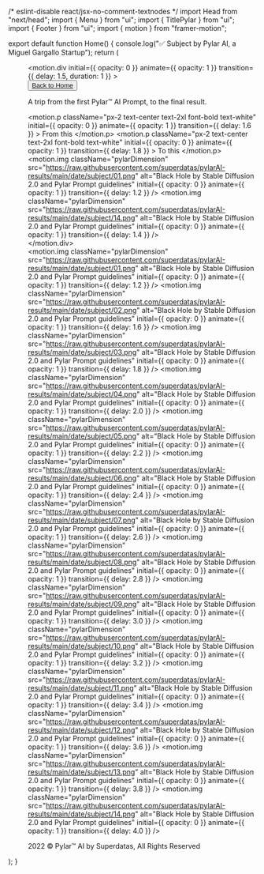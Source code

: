 /* eslint-disable react/jsx-no-comment-textnodes */
import Head from "next/head";
import { Menu } from "ui";
import { TitlePylar } from "ui";
import { Footer } from "ui";
import { motion } from "framer-motion";

export default function Home() {
  console.log("✅ Subject by Pylar AI, a Miguel Gargallo Startup");
  return (
    <div className="min-w-screen flex min-h-screen flex-col bg-black">
      <Head>
        <title>Pylar AI by Pencil</title>
        <link rel="icon" href="./favicon.ico" />
      </Head>
      <Menu />
      <main>
        <TitlePylar />
        <div>
          <motion.div
            initial={{ opacity: 0 }}
            animate={{ opacity: 1 }}
            transition={{ delay: 1.5, duration: 1 }}
          >
            <div className="flex flex-col items-center justify-center">
              <button className="m-2 justify-center rounded-2xl bg-blue-600 py-3 px-4 text-xs font-bold text-white shadow-md hover:shadow-xl md:block">
                <a className="text-center" href="/">
                  Back to Home
                </a>
              </button>
              <p className="py-8 text-center text-2xl font-bold text-white">
                A trip from the first Pylar&trade; AI Prompt, to the final
                result.
              </p>
              <div className="pylarDiv">
                <motion.p
                  className="px-2 text-center text-2xl font-bold text-white"
                  initial={{ opacity: 0 }}
                  animate={{ opacity: 1 }}
                  transition={{ delay: 1.6 }}
                >
                  From this
                </motion.p>
                <motion.p
                  className="px-2 text-center text-2xl font-bold text-white"
                  initial={{ opacity: 0 }}
                  animate={{ opacity: 1 }}
                  transition={{ delay: 1.8 }}
                >
                  To this
                </motion.p>
              </div>
              <div className="pylarDiv">
                <motion.img
                  className="pylarDimension"
                  src="https://raw.githubusercontent.com/superdatas/pylarAI-results/main/date/subject/01.png"
                  alt="Black Hole by Stable Diffusion 2.0 and Pylar Prompt guidelines"
                  initial={{ opacity: 0 }}
                  animate={{ opacity: 1 }}
                  transition={{ delay: 1.2 }}
                />
                <motion.img
                  className="pylarDimension"
                  src="https://raw.githubusercontent.com/superdatas/pylarAI-results/main/date/subject/14.png"
                  alt="Black Hole by Stable Diffusion 2.0 and Pylar Prompt guidelines"
                  initial={{ opacity: 0 }}
                  animate={{ opacity: 1 }}
                  transition={{ delay: 1.4 }}
                />
              </div>
            </div>
            <div className="flex flex-col items-center justify-center"></div>
          </motion.div>
        </div>
        <div className="pylarDiv py-6">
          <motion.img
            className="pylarDimension"
            src="https://raw.githubusercontent.com/superdatas/pylarAI-results/main/date/subject/01.png"
            alt="Black Hole by Stable Diffusion 2.0 and Pylar Prompt guidelines"
            initial={{ opacity: 0 }}
            animate={{ opacity: 1 }}
            transition={{ delay: 1.2 }}
          />
          <motion.img
            className="pylarDimension"
            src="https://raw.githubusercontent.com/superdatas/pylarAI-results/main/date/subject/02.png"
            alt="Black Hole by Stable Diffusion 2.0 and Pylar Prompt guidelines"
            initial={{ opacity: 0 }}
            animate={{ opacity: 1 }}
            transition={{ delay: 1.6 }}
          />
          <motion.img
            className="pylarDimension"
            src="https://raw.githubusercontent.com/superdatas/pylarAI-results/main/date/subject/03.png"
            alt="Black Hole by Stable Diffusion 2.0 and Pylar Prompt guidelines"
            initial={{ opacity: 0 }}
            animate={{ opacity: 1 }}
            transition={{ delay: 1.8 }}
          />
          <motion.img
            className="pylarDimension"
            src="https://raw.githubusercontent.com/superdatas/pylarAI-results/main/date/subject/04.png"
            alt="Black Hole by Stable Diffusion 2.0 and Pylar Prompt guidelines"
            initial={{ opacity: 0 }}
            animate={{ opacity: 1 }}
            transition={{ delay: 2.0 }}
          />
          <motion.img
            className="pylarDimension"
            src="https://raw.githubusercontent.com/superdatas/pylarAI-results/main/date/subject/05.png"
            alt="Black Hole by Stable Diffusion 2.0 and Pylar Prompt guidelines"
            initial={{ opacity: 0 }}
            animate={{ opacity: 1 }}
            transition={{ delay: 2.2 }}
          />
          <motion.img
            className="pylarDimension"
            src="https://raw.githubusercontent.com/superdatas/pylarAI-results/main/date/subject/06.png"
            alt="Black Hole by Stable Diffusion 2.0 and Pylar Prompt guidelines"
            initial={{ opacity: 0 }}
            animate={{ opacity: 1 }}
            transition={{ delay: 2.4 }}
          />
          <motion.img
            className="pylarDimension"
            src="https://raw.githubusercontent.com/superdatas/pylarAI-results/main/date/subject/07.png"
            alt="Black Hole by Stable Diffusion 2.0 and Pylar Prompt guidelines"
            initial={{ opacity: 0 }}
            animate={{ opacity: 1 }}
            transition={{ delay: 2.6 }}
          />
          <motion.img
            className="pylarDimension"
            src="https://raw.githubusercontent.com/superdatas/pylarAI-results/main/date/subject/08.png"
            alt="Black Hole by Stable Diffusion 2.0 and Pylar Prompt guidelines"
            initial={{ opacity: 0 }}
            animate={{ opacity: 1 }}
            transition={{ delay: 2.8 }}
          />
          <motion.img
            className="pylarDimension"
            src="https://raw.githubusercontent.com/superdatas/pylarAI-results/main/date/subject/09.png"
            alt="Black Hole by Stable Diffusion 2.0 and Pylar Prompt guidelines"
            initial={{ opacity: 0 }}
            animate={{ opacity: 1 }}
            transition={{ delay: 3.0 }}
          />
          <motion.img
            className="pylarDimension"
            src="https://raw.githubusercontent.com/superdatas/pylarAI-results/main/date/subject/10.png"
            alt="Black Hole by Stable Diffusion 2.0 and Pylar Prompt guidelines"
            initial={{ opacity: 0 }}
            animate={{ opacity: 1 }}
            transition={{ delay: 3.2 }}
          />
          <motion.img
            className="pylarDimension"
            src="https://raw.githubusercontent.com/superdatas/pylarAI-results/main/date/subject/11.png"
            alt="Black Hole by Stable Diffusion 2.0 and Pylar Prompt guidelines"
            initial={{ opacity: 0 }}
            animate={{ opacity: 1 }}
            transition={{ delay: 3.4 }}
          />
          <motion.img
            className="pylarDimension"
            src="https://raw.githubusercontent.com/superdatas/pylarAI-results/main/date/subject/12.png"
            alt="Black Hole by Stable Diffusion 2.0 and Pylar Prompt guidelines"
            initial={{ opacity: 0 }}
            animate={{ opacity: 1 }}
            transition={{ delay: 3.6 }}
          />
          <motion.img
            className="pylarDimension"
            src="https://raw.githubusercontent.com/superdatas/pylarAI-results/main/date/subject/13.png"
            alt="Black Hole by Stable Diffusion 2.0 and Pylar Prompt guidelines"
            initial={{ opacity: 0 }}
            animate={{ opacity: 1 }}
            transition={{ delay: 3.8 }}
          />
          <motion.img
            className="pylarDimension"
            src="https://raw.githubusercontent.com/superdatas/pylarAI-results/main/date/subject/14.png"
            alt="Black Hole by Stable Diffusion 2.0 and Pylar Prompt guidelines"
            initial={{ opacity: 0 }}
            animate={{ opacity: 1 }}
            transition={{ delay: 4.0 }}
          />
          <p className="py-8 text-center text-2xl font-bold text-white">
            2022 © Pylar&trade; AI by Superdatas, All Rights Reserved
          </p>
        </div>
      </main>
      <Footer />
    </div>
  );
}
